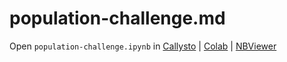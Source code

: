 # population-challenge.md

Open `population-challenge.ipynb` in [Callysto](https://hub.callysto.ca/jupyter/hub/user-redirect/git-pull?repo=https://github.com/pbeens/Data-Analysis&branch=main&subPath=Plotly/Challenges/population-challenge.ipynb&depth=1) | [Colab](https://githubtocolab.com/pbeens/Data-Analysis/blob/main/Plotly/Challenges/population-challenge.ipynb) | [NBViewer](https://nbviewer.org/github/pbeens/Data-Analysis/blob/main/Plotly/Challenges/population-challenge.ipynb)
